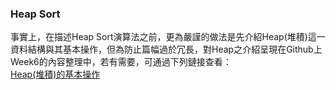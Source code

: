 ### Heap Sort
事實上，在描述Heap Sort演算法之前，更為嚴謹的做法是先介紹Heap(堆積)這一資料結構與其基本操作，但為防止篇幅過於冗長，對Heap之介紹呈現在Github上Week6的內容整理中，若有需要，可通過下列鏈接查看：<br>
[Heap(堆積)的基本操作](https://github.com/Xu-Yidi/fluteanzi/blob/master/README.md/#Week6)
 







